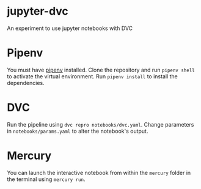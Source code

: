 # jupyter-dvc
An experiment to use jupyter notebooks with DVC 

# Pipenv
You must have [pipenv](https://pypi.org/project/pipenv/) installed. Clone the repository and run `pipenv shell` to activate the virtual environment. Run `pipenv install` to install the dependencies.

# DVC
Run the pipeline using `dvc repro notebooks/dvc.yaml`. Change parameters in `notebooks/params.yaml` to alter the notebook's output.

# Mercury
You can launch the interactive notebook from within the `mercury` folder in the terminal using `mercury run`.